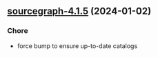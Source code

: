 

## [sourcegraph-4.1.5](https://github.com/truecharts/charts/compare/sourcegraph-4.1.4...sourcegraph-4.1.5) (2024-01-02)

### Chore



- force bump to ensure up-to-date catalogs